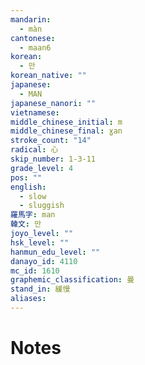 ```yaml
---
mandarin:
  - màn
cantonese:
  - maan6
korean:
  - 만
korean_native: ""
japanese:
  - MAN
japanese_nanori: ""
vietnamese:
middle_chinese_initial: m
middle_chinese_final: ɣan
stroke_count: "14"
radical: 心
skip_number: 1-3-11
grade_level: 4
pos: ""
english:
  - slow
  - sluggish
羅馬字: man
韓文: 만
joyo_level: ""
hsk_level: ""
hanmun_edu_level: ""
danayo_id: 4110
mc_id: 1610
graphemic_classification: 曼
stand_in: 緩慢
aliases:
---
```


# Notes
